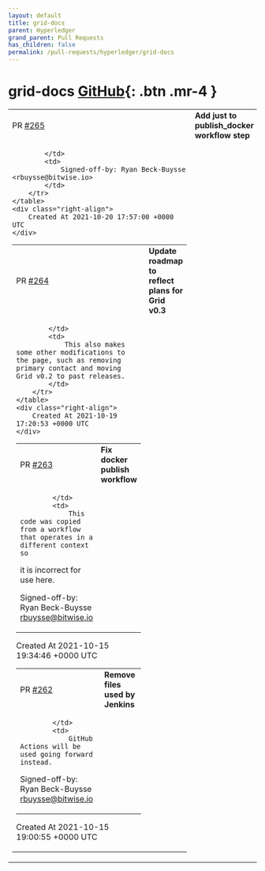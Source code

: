 ```yaml
---
layout: default
title: grid-docs
parent: Hyperledger
grand_parent: Pull Requests
has_children: false
permalink: /pull-requests/hyperledger/grid-docs
---
```


# grid-docs <span class="fs-3 right-align">[GitHub](https://github.com/hyperledger/grid-docs){: .btn .mr-4 }</span>


<div>
    <table>
        <tr>
            <td>
                PR <a href="https://github.com/hyperledger/grid-docs/pull/265" class=".btn">#265</a>
            </td>
            <td>
                <b>
                    Add just to publish_docker workflow step
                </b>
            </td>
        </tr>
        <tr>
            <td>
                
            </td>
            <td>
                Signed-off-by: Ryan Beck-Buysse <rbuysse@bitwise.io>
            </td>
        </tr>
    </table>
    <div class="right-align">
        Created At 2021-10-20 17:57:00 +0000 UTC
    </div>
</div>

<div>
    <table>
        <tr>
            <td>
                PR <a href="https://github.com/hyperledger/grid-docs/pull/264" class=".btn">#264</a>
            </td>
            <td>
                <b>
                    Update roadmap to reflect plans for Grid v0.3
                </b>
            </td>
        </tr>
        <tr>
            <td>
                
            </td>
            <td>
                This also makes some other modifications to the page, such as removing primary contact and moving Grid v0.2 to past releases.
            </td>
        </tr>
    </table>
    <div class="right-align">
        Created At 2021-10-19 17:20:53 +0000 UTC
    </div>
</div>

<div>
    <table>
        <tr>
            <td>
                PR <a href="https://github.com/hyperledger/grid-docs/pull/263" class=".btn">#263</a>
            </td>
            <td>
                <b>
                    Fix docker publish workflow
                </b>
            </td>
        </tr>
        <tr>
            <td>
                
            </td>
            <td>
                This code was copied from a workflow that operates in a different context so
it is incorrect for use here.

Signed-off-by: Ryan Beck-Buysse <rbuysse@bitwise.io>
            </td>
        </tr>
    </table>
    <div class="right-align">
        Created At 2021-10-15 19:34:46 +0000 UTC
    </div>
</div>

<div>
    <table>
        <tr>
            <td>
                PR <a href="https://github.com/hyperledger/grid-docs/pull/262" class=".btn">#262</a>
            </td>
            <td>
                <b>
                    Remove files used by Jenkins
                </b>
            </td>
        </tr>
        <tr>
            <td>
                
            </td>
            <td>
                GitHub Actions will be used going forward instead.

Signed-off-by: Ryan Beck-Buysse <rbuysse@bitwise.io>
            </td>
        </tr>
    </table>
    <div class="right-align">
        Created At 2021-10-15 19:00:55 +0000 UTC
    </div>
</div>

